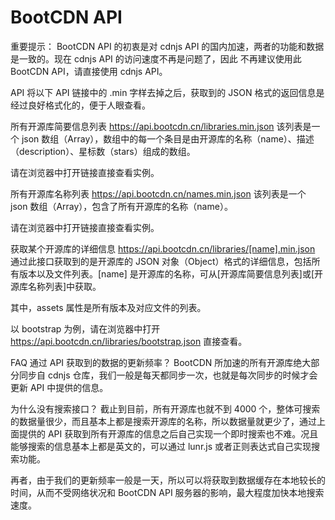 # BootCDN API

重要提示：
BootCDN API 的初衷是对 cdnjs API 的国内加速，两者的功能和数据是一致的。现在 cdnjs API 的访问速度不再是问题了，因此 不再建议使用此 BootCDN API，请直接使用 cdnjs API。

API
将以下 API 链接中的 .min 字样去掉之后，获取到的 JSON 格式的返回信息是经过良好格式化的，便于人眼查看。

所有开源库简要信息列表
https://api.bootcdn.cn/libraries.min.json
该列表是一个 json 数组（Array），数组中的每一个条目是由开源库的名称（name）、描述（description）、星标数（stars）组成的数组。

请在浏览器中打开链接直接查看实例。

所有开源库名称列表
https://api.bootcdn.cn/names.min.json
该列表是一个 json 数组（Array），包含了所有开源库的名称（name）。

请在浏览器中打开链接直接查看实例。

获取某个开源库的详细信息
https://api.bootcdn.cn/libraries/[name].min.json
通过此接口获取到的是开源库的 JSON 对象（Object）格式的详细信息，包括所有版本以及文件列表。[name] 是开源库的名称，可从[开源库简要信息列表]或[开源库名称列表]中获取。

其中，assets 属性是所有版本及对应文件的列表。

以 bootstrap 为例，请在浏览器中打开 https://api.bootcdn.cn/libraries/bootstrap.json 直接查看。

FAQ
通过 API 获取到的数据的更新频率？
BootCDN 所加速的所有开源库绝大部分同步自 cdnjs 仓库，我们一般是每天都同步一次，也就是每次同步的时候才会更新 API 中提供的信息。

为什么没有搜索接口？
截止到目前，所有开源库也就不到 4000 个，整体可搜索的数据量很少，而且基本上都是搜索开源库的名称，所以数据量就更少了，通过上面提供的 API 获取到所有开源库的信息之后自己实现一个即时搜索也不难。况且能够搜索的信息基本上都是英文的，可以通过 lunr.js 或者正则表达式自己实现搜索功能。

再者，由于我们的更新频率一般是一天，所以可以将获取到数据缓存在本地较长的时间，从而不受网络状况和 BootCDN API 服务器的影响，最大程度加快本地搜索速度。